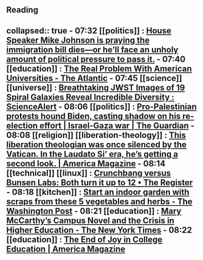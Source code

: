 ## Reading
collapsed:: true
	- **07:32** [[politics]] :  [House Speaker Mike Johnson is praying the immigration bill dies—or he’ll face an unholy amount of political pressure to pass it.](https://slate.com/news-and-politics/2024/01/mike-johnson-immigration-bill-senate-house-republicans-trump.html)
	- **07:40** [[education]] :  [The Real Problem With American Universities - The Atlantic](https://www.theatlantic.com/technology/archive/2024/01/dei-universities-are-broken/677288/)
	- **07:45** [[science]] [[universe]] :  [Breathtaking JWST Images of 19 Spiral Galaxies Reveal Incredible Diversity : ScienceAlert](https://www.sciencealert.com/breathtaking-jwst-images-of-19-spiral-galaxies-reveal-incredible-diversity)
	- **08:06** [[politics]] :  [Pro-Palestinian protests hound Biden, casting shadow on his re-election effort | Israel-Gaza war | The Guardian](https://www.theguardian.com/world/2024/jan/31/biden-pro-palestine-protest-israel)
	- **08:08** [[religion]] [[liberation-theology]] :  [This liberation theologian was once silenced by the Vatican. In the Laudato Si’ era, he’s getting a second look. | America Magazine](https://www.americamagazine.org/arts-culture/2024/01/30/cbc-column-leonardo-boff-247049)
	- **08:14** [[technical]] [[linux]] :  [Crunchbang   versus Bunsen Labs: Both turn it up to 12 • The Register](https://www.theregister.com/2024/01/31/crunchbang_versus_bunsen_labs/)
	- **08:18** [[kitchen]] :  [Start an indoor garden with scraps from these 5 vegetables and herbs - The Washington Post](https://www.washingtonpost.com/home/2024/01/31/growing-vegetables-herbs-from-scraps/)
	- **08:21** [[education]] :  [Mary McCarthy’s Campus Novel and the Crisis in Higher Education - The New York Times](https://www.nytimes.com/2024/01/31/books/review/mary-mccarthy-groves-of-academe-campus-novel-crisis.html)
		- **08:22** [[education]] :  [The End of Joy in College Education | America Magazine](https://www.americamagazine.org/faith/2024/01/29/college-education-vocation-profession-247033)
-